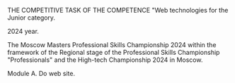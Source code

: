THE COMPETITIVE TASK OF THE COMPETENCE "Web technologies for the Junior category.

2024 year.

The Moscow Masters Professional Skills Championship 2024 within the framework of the Regional stage of the Professional Skills Championship "Professionals" and the High-tech Championship 2024 in Moscow.

Module A. Do web site.

